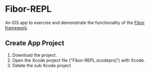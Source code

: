 # Fibor-REPL
An iOS app to exercise and demonstrate the functionality of the [Fibor framework](https://github.com/Tristan67/Fibor). 

## Create App Project
1. Download the project. 
2. Open the Xcode project file ("Fibor-REPL.xcodeproj") with Xcode. 
3. Delete the sub Xcode project 
